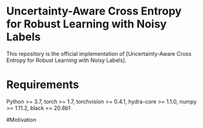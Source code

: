 # Uncertainty-Aware Cross Entropy for Robust Learning with Noisy Labels
This repository is the official implementation of [Uncertainty-Aware Cross Entropy for Robust Learning with Noisy Labels].

# Requirements
Python >= 3.7, torch >= 1.7, torchvision >= 0.4.1, hydra-core >= 1.1.0, numpy >= 1.11.2, black == 20.8b1

#Motivation

